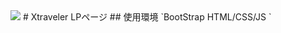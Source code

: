 <img src="https://lp.xtraveler.jp/media/logo.png">
# Xtraveler LPページ
## 使用環境
`BootStrap
HTML/CSS/JS  
`  
 
